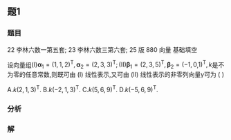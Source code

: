 ## 题1
### 题目
22 李林六数一第五套; 23 李林六数三第六套; 25 版 880 向量 基础填空

设向量组$( \mathrm{I}) {\mathbf{\alpha }}_{1} = {( 1,1,2) }^{\mathrm{T}},{\mathbf{\alpha }}_{2} = {( 2,3,3) }^{\mathrm{T}};( \mathrm{{II}}) {\mathbf{\beta }}_{1} = {( 2,3,5) }^{\mathrm{T}},{\mathbf{\beta }}_{2} = ( - 1,0$,$1{)}^{\mathrm{T}}, k$是不为零的任意常数,则既可由 (I) 线性表示,又可由 (II) 线性表示的非零列向量$\gamma$可为 (   )

A.$k{( 2,1,3) }^{\mathrm{T}}$. 
B.$k{( -2,1,3) }^{\mathrm{T}}$. 
C.$k{( 5,6,9) }^{\mathrm{T}}$. 
D.$k{( -5,6,9) }^{\mathrm{T}}$.
### 分析

### 解